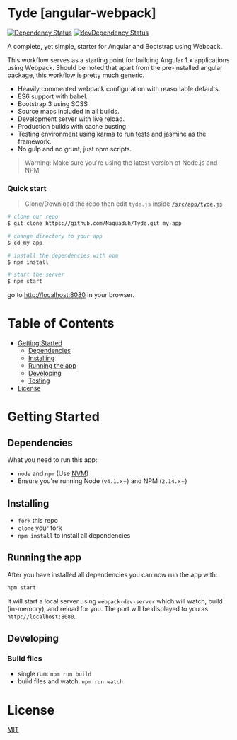 # Tyde [angular-webpack]

[![Dependency Status](https://david-dm.org/Naquaduh/Tyde.svg)](https://david-dm.org/Naquaduh/Tyde.svg#info=dependencies) [![devDependency Status](https://david-dm.org/Naquaduh/Tyde/dev-status.svg)](https://david-dm.org/Naquaduh/Tyde/dev-status.svg#info=devDependencies)



A complete, yet simple, starter for Angular and Bootstrap using Webpack.

This workflow serves as a starting point for building Angular 1.x applications using Webpack. Should be noted that apart from the pre-installed angular package, this workflow is pretty much generic.

* Heavily commented webpack configuration with reasonable defaults.
* ES6 support with babel.
* Bootstrap 3 using SCSS
* Source maps included in all builds.
* Development server with live reload.
* Production builds with cache busting.
* Testing environment using karma to run tests and jasmine as the framework.
* No gulp and no grunt, just npm scripts.

>Warning: Make sure you're using the latest version of Node.js and NPM

### Quick start

> Clone/Download the repo then edit `tyde.js` inside [`/src/app/tyde.js`](/src/app/tyde.js)

```bash
# clone our repo
$ git clone https://github.com/Naquaduh/Tyde.git my-app

# change directory to your app
$ cd my-app

# install the dependencies with npm
$ npm install

# start the server
$ npm start
```

go to [http://localhost:8080](http://localhost:8080) in your browser.

# Table of Contents

* [Getting Started](#getting-started)
    * [Dependencies](#dependencies)
    * [Installing](#installing)
    * [Running the app](#running-the-app)
    * [Developing](#developing)
    * [Testing](#testing)
* [License](#license)

# Getting Started

## Dependencies

What you need to run this app:
* `node` and `npm` (Use [NVM](https://github.com/creationix/nvm))
* Ensure you're running Node (`v4.1.x`+) and NPM (`2.14.x`+)

## Installing

* `fork` this repo
* `clone` your fork
* `npm install` to install all dependencies

## Running the app

After you have installed all dependencies you can now run the app with:
```bash
npm start
```

It will start a local server using `webpack-dev-server` which will watch, build (in-memory), and reload for you. The port will be displayed to you as `http://localhost:8080`.

## Developing

### Build files

* single run: `npm run build`
* build files and watch: `npm run watch`

# License

[MIT](/LICENSE)
